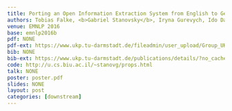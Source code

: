 ```yaml
---
title: Porting an Open Information Extraction System from English to German 
authors: Tobias Falke, <b>Gabriel Stanovsky</b>, Iryna Gurevych, Ido Dagan 
venue: EMNLP 2016
base: emnlp2016b
pdf: NONE
pdf-ext: https://www.ukp.tu-darmstadt.de/fileadmin/user_upload/Group_UKP/publikationen/2016/EMNLP_2016_PropsDE_cr.pdf
bib: NONE
bib-ext: https://www.ukp.tu-darmstadt.de/publications/details/?no_cache=1&tx_bibtex_pi1%5Bpub_id%5D=TUD-CS-2016-0181&type=99&tx_bibtex_pi1%5Bbibtex%5D=yes
code: http://u.cs.biu.ac.il/~stanovg/props.html
talk: NONE
poster: poster.pdf
slides: NONE
layout: post
categories: [downstream]
---
```

